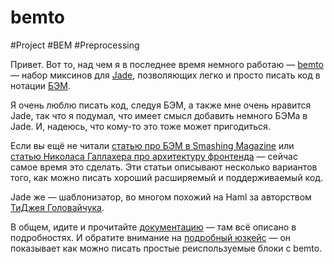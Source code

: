 # bemto

#Project #BEM #Preprocessing

Привет. Вот то, над чем я в последнее время немного работаю — [bemto][] — набор миксинов для [Jade][], позволяющих легко и просто писать код в нотации [БЭМ][].

Я очень люблю писать код, следуя БЭМ, а также мне очень нравится Jade, так что я подумал, что имеет смысл добавить немного БЭМа в Jade. И, надеюсь, что кому-то это тоже может пригодиться.

Если вы ещё не читали [статью про БЭМ в Smashing Magazine][bemsm] или [статью Николаса Галлахера про архитектуру фронтенда][ng] — сейчас самое время это сделать. Эти статьи описывают несколько вариантов того, как можно писать хороший расширяемый и поддерживаемый код.

Jade же — шаблонизатор, во многом похожий на Haml за авторством [ТиДжея Головайчука][tj].

В общем, идите и прочитайте [документацию][readme] — там всё описано в подробностях. И обратите внимание на [подробный юзкейс][usecase] — он показывает как можно писать простые реиспользуемые блоки с bemto.


[bemsm]: http://coding.smashingmagazine.com/2012/04/16/a-new-front-end-methodology-bem/
[ng]: http://nicolasgallagher.com/about-html-semantics-front-end-architecture/
[tj]: http://tjholowaychuk.com/
[Jade]: https://github.com/visionmedia/jade
[БЭМ]: http://bem.github.com/bem-method/pages/beginning/beginning.en.html
[bemru]: http://bem.github.com/bem-method/pages/beginning/beginning.ru.html
[bemto]: https://github.com/kizu/bemto
[readme]: https://github.com/kizu/bemto#readme
[usecase]: https://github.com/kizu/bemto/blob/master/README.md#using-for-building-complex-mixins
